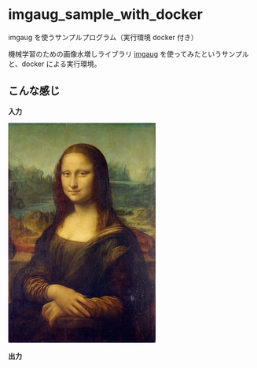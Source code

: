 # imgaug_sample_with_docker

imgaug を使うサンプルプログラム（実行環境 docker 付き）

機械学習のための画像水増しライブラリ [imgaug](https://github.com/aleju/imgaug) を使ってみたというサンプルと、docker による実行環境。

## こんな感じ

**入力**

![](work/images_in/sample.jpg)

**出力**

